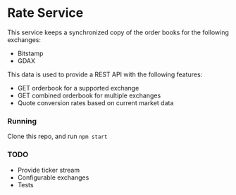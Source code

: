 # Rate Service

This service keeps a synchronized copy of the order books for the following exchanges:

- Bitstamp
- GDAX

This data is used to provide a REST API with the following features:

- GET orderbook for a supported exchange
- GET combined orderbook for multiple exchanges
- Quote conversion rates based on current market data

### Running

Clone this repo, and run `npm start`

### TODO
- Provide ticker stream
- Configurable exchanges
- Tests
